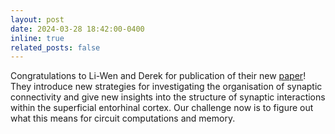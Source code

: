 ```yaml
---
layout: post
date: 2024-03-28 18:42:00-0400
inline: true
related_posts: false
---
```



Congratulations to Li-Wen and Derek for publication of their new [paper](https://elifesciences.org/articles/92854)! They introduce new strategies for investigating the organisation of synaptic connectivity and give new insights into the structure of synaptic interactions within the superficial entorhinal cortex. Our challenge now is to figure out what this means for circuit computations and memory.
